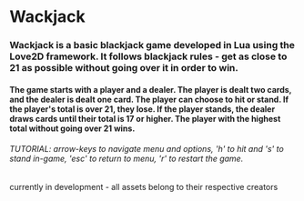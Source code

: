 # Wackjack

### Wackjack is a basic blackjack game developed in Lua using the Love2D framework. It follows blackjack rules - get as close to 21 as possible without going over it in order to win.

#### The game starts with a player and a dealer. The player is dealt two cards, and the dealer is dealt one card. The player can choose to hit or stand. If the player's total is over 21, they lose. If the player stands, the dealer draws cards until their total is 17 or higher. The player with the highest total without going over 21 wins.

###### TUTORIAL: arrow-keys to navigate menu and options, 'h' to hit and 's' to stand in-game, 'esc' to return to menu, 'r' to restart the game.

currently in development -
all assets belong to their respective creators
